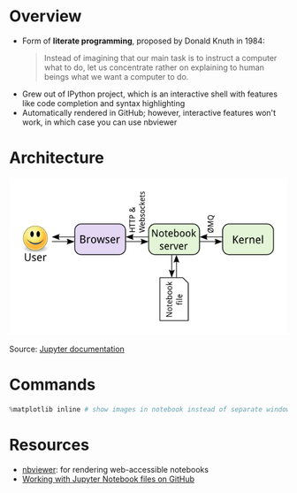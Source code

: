 # Overview
* Form of **literate programming**, proposed by Donald Knuth in 1984:
  > Instead of imagining that our main task is to instruct a computer what to do, let us concentrate rather on explaining to human beings what we want a computer to do.
* Grew out of IPython project, which is an interactive shell with features like code completion and syntax highlighting
* Automatically rendered in GitHub; however, interactive features won't work, in which case you can use nbviewer

# Architecture

![Jupyter architecture diagram](architecture.png)

Source: [Jupyter documentation](https://jupyter.readthedocs.io/en/latest/architecture/how_jupyter_ipython_work.html)

# Commands
```python
%matplotlib inline # show images in notebook instead of separate window
```

# Resources
* [nbviewer](https://nbviewer.jupyter.org/): for rendering web-accessible notebooks
* [Working with Jupyter Notebook files on GitHub](https://help.github.com/en/github/managing-files-in-a-repository/working-with-jupyter-notebook-files-on-github)
